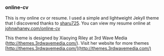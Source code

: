 ### **online-cv**

This is my online cv or resume. I used a simple and lightweight Jekyll theme that I discovered thanks to [sharu725](https://github.com/sharu725/online-cv). You can view my resume online at [johnwhaney.com/online-cv](http://johnwhaney.com/online-cv)

This theme is designed by Xiaoying Riley at 3rd Wave Media (http://themes.3rdwavemedia.com/). Visit her website for more themes [http://themes.3rdwavemedia.com/](http://themes.3rdwavemedia.com/)
